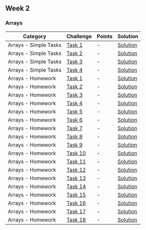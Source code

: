 ##  Week 2

### Arrays

Category| Challenge| Points   | Solution
-------- | -------- | -------- | -------- 
Arrays - Simple Tasks | [Task 1](https://github.com/DaniAngelov/Java_Programming/blob/master/Week%202/Simple%20Array%20Tasks/Arrays%20-Simple%20Array%20Tasks.pdf)| -|[Solution](https://github.com/DaniAngelov/Java_Programming/blob/master/Week%202/Simple%20Array%20Tasks/Task1.java)
Arrays - Simple Tasks | [Task 2](https://github.com/DaniAngelov/Java_Programming/blob/master/Week%202/Simple%20Array%20Tasks/Arrays%20-Simple%20Array%20Tasks.pdf)| -|[Solution](https://github.com/DaniAngelov/Java_Programming/blob/master/Week%202/Simple%20Array%20Tasks/Task2.java)
Arrays - Simple Tasks | [Task 3](https://github.com/DaniAngelov/Java_Programming/blob/master/Week%202/Simple%20Array%20Tasks/Arrays%20-Simple%20Array%20Tasks.pdf)| -|[Solution](https://github.com/DaniAngelov/Java_Programming/blob/master/Week%202/Simple%20Array%20Tasks/Task3.java)
Arrays - Simple Tasks | [Task 4](https://github.com/DaniAngelov/Java_Programming/blob/master/Week%202/Simple%20Array%20Tasks/Arrays%20-Simple%20Array%20Tasks.pdf)| -|[Solution](https://github.com/DaniAngelov/Java_Programming/blob/master/Week%202/Simple%20Array%20Tasks/Task4.java)
Arrays - Homework | [Task 1](https://github.com/DaniAngelov/Java_Programming/blob/master/Week%202/Homework/Lesson%20Homework%20-%20Arrays.pdf)| -|[Solution](https://github.com/DaniAngelov/Java_Programming/blob/master/Week%202/Homework/Task1.java)
Arrays - Homework | [Task 2](https://github.com/DaniAngelov/Java_Programming/blob/master/Week%202/Homework/Lesson%20Homework%20-%20Arrays.pdf)| -|[Solution](https://github.com/DaniAngelov/Java_Programming/blob/master/Week%202/Homework/Task2.java)
Arrays - Homework | [Task 3](https://github.com/DaniAngelov/Java_Programming/blob/master/Week%202/Homework/Lesson%20Homework%20-%20Arrays.pdf)| -|[Solution](https://github.com/DaniAngelov/Java_Programming/blob/master/Week%202/Homework/Task3.java)
Arrays - Homework | [Task 4](https://github.com/DaniAngelov/Java_Programming/blob/master/Week%202/Homework/Lesson%20Homework%20-%20Arrays.pdf)| -|[Solution](https://github.com/DaniAngelov/Java_Programming/blob/master/Week%202/Homework/Task4.java)
Arrays - Homework | [Task 5](https://github.com/DaniAngelov/Java_Programming/blob/master/Week%202/Homework/Lesson%20Homework%20-%20Arrays.pdf)| -|[Solution](https://github.com/DaniAngelov/Java_Programming/blob/master/Week%202/Homework/Task5.java)
Arrays - Homework | [Task 6](https://github.com/DaniAngelov/Java_Programming/blob/master/Week%202/Homework/Lesson%20Homework%20-%20Arrays.pdf)| -|[Solution](https://github.com/DaniAngelov/Java_Programming/blob/master/Week%202/Homework/Task6.java)
Arrays - Homework | [Task 7](https://github.com/DaniAngelov/Java_Programming/blob/master/Week%202/Homework/Lesson%20Homework%20-%20Arrays.pdf)| -|[Solution](https://github.com/DaniAngelov/Java_Programming/blob/master/Week%202/Homework/Task7.java)
Arrays - Homework | [Task 8](https://github.com/DaniAngelov/Java_Programming/blob/master/Week%202/Homework/Lesson%20Homework%20-%20Arrays.pdf)| -|[Solution](https://github.com/DaniAngelov/Java_Programming/blob/master/Week%202/Homework/Task8.java)
Arrays - Homework | [Task 9](https://github.com/DaniAngelov/Java_Programming/blob/master/Week%202/Homework/Lesson%20Homework%20-%20Arrays.pdf)| -|[Solution](https://github.com/DaniAngelov/Java_Programming/blob/master/Week%202/Homework/Task9.java)
Arrays - Homework | [Task 10](https://github.com/DaniAngelov/Java_Programming/blob/master/Week%202/Homework/Lesson%20Homework%20-%20Arrays.pdf)| -|[Solution](https://github.com/DaniAngelov/Java_Programming/blob/master/Week%202/Homework/Task10.java)
Arrays - Homework | [Task 11](https://github.com/DaniAngelov/Java_Programming/blob/master/Week%202/Homework/Lesson%20Homework%20-%20Arrays.pdf)| -|[Solution](https://github.com/DaniAngelov/Java_Programming/blob/master/Week%202/Homework/Task11.java)
Arrays - Homework | [Task 12](https://github.com/DaniAngelov/Java_Programming/blob/master/Week%202/Homework/Lesson%20Homework%20-%20Arrays.pdf)| -|[Solution](https://github.com/DaniAngelov/Java_Programming/blob/master/Week%202/Homework/Task12.java)
Arrays - Homework | [Task 13](https://github.com/DaniAngelov/Java_Programming/blob/master/Week%202/Homework/Lesson%20Homework%20-%20Arrays.pdf)| -|[Solution](https://github.com/DaniAngelov/Java_Programming/blob/master/Week%202/Homework/Task13.java)
Arrays - Homework | [Task 14](https://github.com/DaniAngelov/Java_Programming/blob/master/Week%202/Homework/Lesson%20Homework%20-%20Arrays.pdf)| -|[Solution](https://github.com/DaniAngelov/Java_Programming/blob/master/Week%202/Homework/Task14.java)
Arrays - Homework | [Task 15](https://github.com/DaniAngelov/Java_Programming/blob/master/Week%202/Homework/Lesson%20Homework%20-%20Arrays.pdf)| -|[Solution](https://github.com/DaniAngelov/Java_Programming/blob/master/Week%202/Homework/Task15.java)
Arrays - Homework | [Task 16](https://github.com/DaniAngelov/Java_Programming/blob/master/Week%202/Homework/Lesson%20Homework%20-%20Arrays.pdf)| -|[Solution](https://github.com/DaniAngelov/Java_Programming/blob/master/Week%202/Homework/Task16.java)
Arrays - Homework | [Task 17](https://github.com/DaniAngelov/Java_Programming/blob/master/Week%202/Homework/Lesson%20Homework%20-%20Arrays.pdf)| -|[Solution](https://github.com/DaniAngelov/Java_Programming/blob/master/Week%202/Homework/Task17.java)
Arrays - Homework | [Task 18](https://github.com/DaniAngelov/Java_Programming/blob/master/Week%202/Homework/Lesson%20Homework%20-%20Arrays.pdf)| -|[Solution](https://github.com/DaniAngelov/Java_Programming/blob/master/Week%202/Homework/Task18.java)
